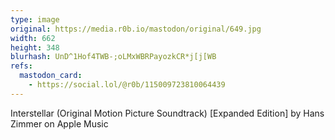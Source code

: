 ```yaml
---
type: image
original: https://media.r0b.io/mastodon/original/649.jpg
width: 662
height: 348
blurhash: UnD^1Hof4TWB-;oLMxWBRPayozkCR*j[j[WB
refs:
  mastodon_card:
    - https://social.lol/@r0b/115009723810064439
---
```


Interstellar (Original Motion Picture Soundtrack) [Expanded Edition] by Hans Zimmer on Apple Music
